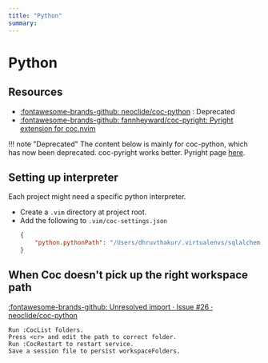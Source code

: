```yaml
---
title: "Python"
summary:
---
```


Python
===

Resources
----
- [:fontawesome-brands-github: neoclide/coc-python](https://github.com/neoclide/coc-python) : Deprecated
- [:fontawesome-brands-github: fannheyward/coc-pyright: Pyright extension for
    coc.nvim](https://github.com/fannheyward/coc-pyright)


!!! note "Deprecated"
    The content below is mainly for coc-python, which has now been deprecated.
    coc-pyright works better. Pyright page
    [here](../../../../../../programming/python/setup/01-pyright.md).


Setting up interpreter
---
Each project might need a specific python interpreter.

- Create a `.vim` directory at project root.
- Add the following to `.vim/coc-settings.json`
    ```json
    {
        "python.pythonPath": "/Users/dhruvthakur/.virtualenvs/sqlalchemy/bin/python"
    }
    ```


When Coc doesn't pick up the right workspace path
---

[:fontawesome-brands-github: Unresolved import · Issue #26 · neoclide/coc-python](https://github.com/neoclide/coc-python/issues/26)

```
Run :CocList folders.
Press <cr> and edit the path to correct folder.
Run :CocRestart to restart service.
Save a session file to persist workspaceFolders.
```
